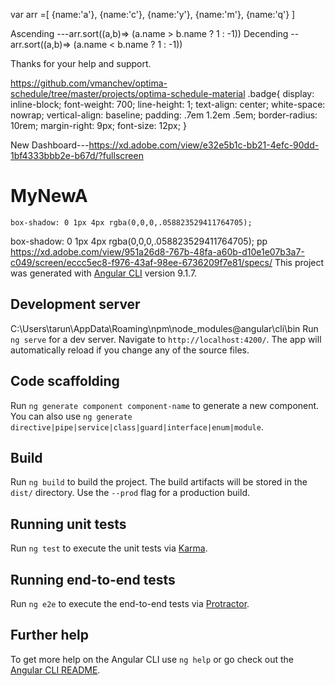 
var arr =[
    {name:'a'},
{name:'c'},
{name:'y'},
{name:'m'},
{name:'q'}
] 

Ascending  ---arr.sort((a,b)=> (a.name > b.name ? 1 : -1))
Decending --arr.sort((a,b)=> (a.name < b.name ? 1 : -1))

Thanks for your help and support.


https://github.com/vmanchev/optima-schedule/tree/master/projects/optima-schedule-material
.badge{
    display: inline-block;
    font-weight: 700;
    line-height: 1;
    text-align: center;
    white-space: nowrap;
    vertical-align: baseline;
        padding: .7em 1.2em .5em;
    border-radius: 10rem;
    margin-right: 9px;
    font-size: 12px;
    }

New Dashboard---https://xd.adobe.com/view/e32e5b1c-bb21-4efc-90dd-1bf4333bbb2e-b67d/?fullscreen

# MyNewA
    box-shadow: 0 1px 4px rgba(0,0,0,.058823529411764705);
box-shadow: 0 1px 4px rgba(0,0,0,.058823529411764705);
pp
https://xd.adobe.com/view/951a26d8-767b-48fa-a60b-d10e1e07b3a7-c049/screen/eccc5ec8-f976-43af-98ee-6736209f7e81/specs/
This project was generated with [Angular CLI](https://github.com/angular/angular-cli) version 9.1.7.

## Development server
C:\Users\tarun\AppData\Roaming\npm\node_modules\@angular\cli\bin
Run `ng serve` for a dev server. Navigate to `http://localhost:4200/`. The app will automatically reload if you change any of the source files.

## Code scaffolding

Run `ng generate component component-name` to generate a new component. You can also use `ng generate directive|pipe|service|class|guard|interface|enum|module`.

## Build

Run `ng build` to build the project. The build artifacts will be stored in the `dist/` directory. Use the `--prod` flag for a production build.

## Running unit tests

Run `ng test` to execute the unit tests via [Karma](https://karma-runner.github.io).

## Running end-to-end tests

Run `ng e2e` to execute the end-to-end tests via [Protractor](http://www.protractortest.org/).

## Further help

To get more help on the Angular CLI use `ng help` or go check out the [Angular CLI README](https://github.com/angular/angular-cli/blob/master/README.md).
